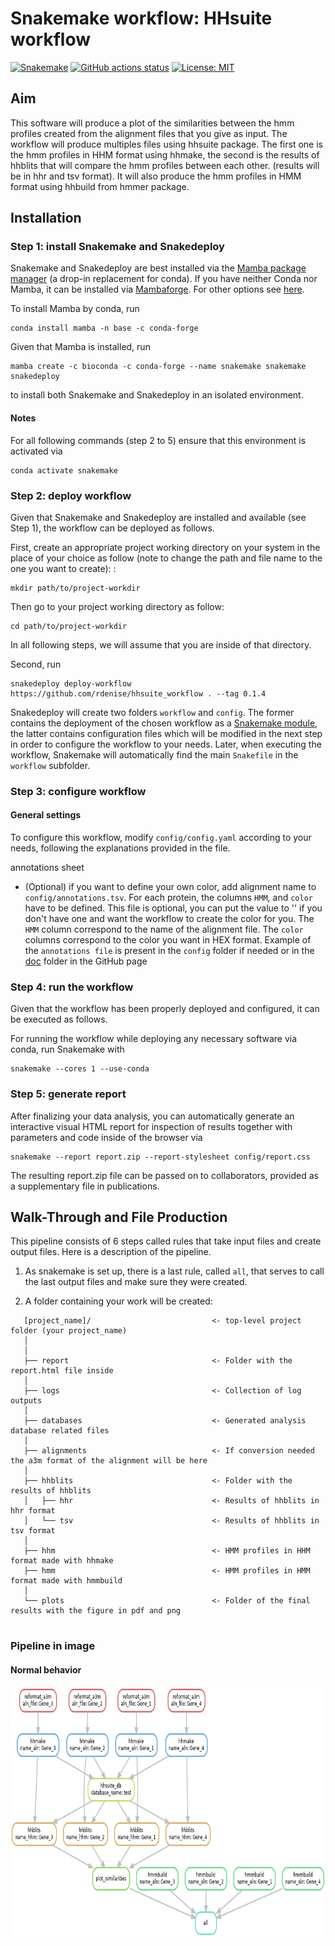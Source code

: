 # Snakemake workflow: HHsuite workflow

[![Snakemake](https://img.shields.io/badge/snakemake-≥6.14.0-brightgreen.svg)](https://snakemake.github.io)
[![GitHub actions status](https://github.com/rdenise/hhsuite_workflow/workflows/Tests/badge.svg?branch=main)](https://github.com/rdenise/hhsuite_workflow/actions?query=branch%3Amain+workflow%3ATests)
[![License: MIT](https://img.shields.io/badge/License-MIT-green.svg)](https://opensource.org/licenses/MIT)

## Aim

This software will produce a plot of the similarities between the hmm profiles created from the alignment files that you give as input. The workflow will produce multiples files using hhsuite package. The first one is the hmm profiles in HHM format using hhmake, the second is the results of hhblits that will compare the hmm profiles between each other. (results will be in hhr and tsv format). It will also produce the hmm profiles in HMM format using hhbuild from hmmer package.

## Installation

### Step 1: install Snakemake and Snakedeploy

Snakemake and Snakedeploy are best installed via the [Mamba package manager](https://github.com/mamba-org/mamba) (a drop-in replacement for conda). If you have neither Conda nor Mamba, it can be installed via [Mambaforge](https://github.com/conda-forge/miniforge#mambaforge). For other options see [here](https://github.com/mamba-org/mamba).

To install Mamba by conda, run

```shell
conda install mamba -n base -c conda-forge
```

Given that Mamba is installed, run 

```shell
mamba create -c bioconda -c conda-forge --name snakemake snakemake snakedeploy
```

to install both Snakemake and Snakedeploy in an isolated environment. 

#### Notes 

For all following commands (step 2 to 5) ensure that this environment is activated via 

```shell
conda activate snakemake
```

### Step 2: deploy workflow

 Given that Snakemake and Snakedeploy are installed and available (see Step 1), the workflow can be deployed as follows.

First, create an appropriate project working directory on your system in the place of your choice as follow (note to change the path and file name to the one you want to create): : 

```shell
mkdir path/to/project-workdir
```

Then go to your project working directory as follow:

```shell
cd path/to/project-workdir
```

In all following steps, we will assume that you are inside of that directory.

Second, run 

```shell
snakedeploy deploy-workflow https://github.com/rdenise/hhsuite_workflow . --tag 0.1.4
```

Snakedeploy will create two folders `workflow` and `config`. The former contains the deployment of the chosen workflow as a [Snakemake module](https://snakemake.readthedocs.io/en/stable/snakefiles/deployment.html#using-and-combining-pre-exising-workflows), the latter contains configuration files which will be modified in the next step in order to configure the workflow to your needs. Later, when executing the workflow, Snakemake will automatically find the main `Snakefile` in the `workflow` subfolder.

### Step 3: configure workflow

#### General settings

To configure this workflow, modify `config/config.yaml` according to your needs, following the explanations provided in the file.  

annotations sheet
- (Optional) if you want to define your own color, add alignment name to `config/annotations.tsv`. For each protein, the columns `HMM`, and `color` have to be defined. This file is optional, you can put the value to '' if you don't have one and want the workflow to create the color for you. The `HMM` column correspond to the name of the alignment file. The `color` columns correspond to the color you want in HEX format. Example of the `annotations file` is present in the `config` folder if needed or in the [doc](https://github.com/vdclab/sORTholog/blob/main/doc/dummy_annotations.tsv) folder in the GitHub page

### Step 4: run the workflow

Given that the workflow has been properly deployed and configured, it can be executed as follows.

For running the workflow while deploying any necessary software via conda, run Snakemake with 

```shell
snakemake --cores 1 --use-conda 
```

### Step 5: generate report

After finalizing your data analysis, you can automatically generate an interactive visual HTML report for inspection of results together with parameters and code inside of the browser via 

```shell
snakemake --report report.zip --report-stylesheet config/report.css
```
The resulting report.zip file can be passed on to collaborators, provided as a supplementary file in publications.


## Walk-Through and File Production

This pipeline consists of 6 steps called rules that take input files and create output files. Here is a description of the pipeline.

1. As snakemake is set up, there is a last rule, called `all`, that serves to call the last output files and make sure they were created.

2. A folder containing your work will be created:

```
   [project_name]/                           <- top-level project folder (your project_name)
   │
   │
   ├── report                                <- Folder with the report.html file inside    
   │
   ├── logs                                  <- Collection of log outputs
   │
   ├── databases                             <- Generated analysis database related files
   │    
   ├── alignments                            <- If conversion needed the a3m format of the alignment will be here
   │
   ├── hhblits                               <- Folder with the results of hhblits
   │   ├── hhr                               <- Results of hhblits in hhr format
   │   └── tsv                               <- Results of hhblits in tsv format
   │
   ├── hhm                                   <- HMM profiles in HHM format made with hhmake
   ├── hmm                                   <- HMM profiles in HMM format made with hmmbuild
   │
   └── plots                                 <- Folder of the final results with the figure in pdf and png 


```

### Pipeline in image 

#### Normal behavior

<p align="center">
  <img src="doc/dummy_dag.png?raw=true" height="400">
</p>

